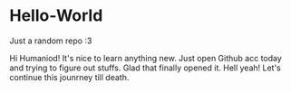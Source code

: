 # Hello-World
Just a random repo :3

Hi Humaniod!
It's nice to learn anything new. Just open Github acc today and trying to figure out stuffs. Glad that finally opened it.
Hell yeah! Let's continue this jounrney till death.
